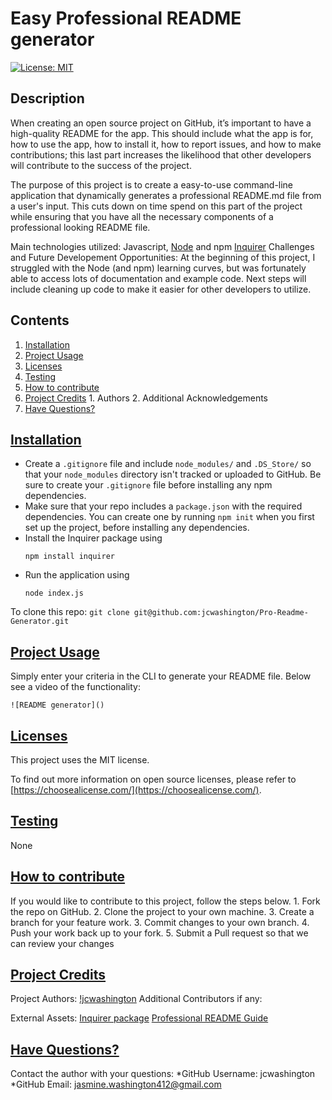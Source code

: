
# Easy Professional README generator
  [![License: MIT](https://img.shields.io/badge/license-MIT-green)](https://opensource.org/licenses/MIT)




## Description
  When creating an open source project on GitHub, it’s important to have a high-quality README for the app. This should include what the app is for, how to use the app, how to install it, how to report issues, and how to make contributions; this last part increases the likelihood that other developers will contribute to the success of the project.

  The purpose of this project is to create a easy-to-use command-line application that dynamically generates a professional README.md file from a user's input. This cuts down on time spend on this part of the project while ensuring that you have all the necessary components of a professional looking README file.

  Main technologies utilized:
  Javascript, [Node](https://nodejs.org/en/) and npm [Inquirer](https://www.npmjs.com/package/inquirer)
  Challenges and Future Developement Opportunities:
  At the beginning of this project, I struggled with the Node (and npm) learning curves, but was fortunately able to access lots of documentation and example code. Next steps will include cleaning up code to make it easier for other developers to utilize.

## Contents

  1. [Installation](#installation)
  2. [Project Usage](#usage)
  3. [Licenses](#licenses)
  4. [Testing](#testing)
  5. [How to contribute](#contributing)
  6. [Project Credits](#credits)
    1. Authors
    2. Additional Acknowledgements
  7. [Have Questions?](#questions)

## [Installation](#installation)
  * Create a `.gitignore` file and include `node_modules/` and `.DS_Store/` so that your `node_modules` directory isn't tracked or uploaded to GitHub. Be sure to create your `.gitignore` file before installing any npm dependencies.
  * Make sure that your repo includes a `package.json` with the required dependencies. You can create one by running `npm init` when you first set up the project, before installing any dependencies.
  * Install the Inquirer package using
    ```
    npm install inquirer
    ```
  * Run the application using
    ```
    node index.js
    ```

  To clone this repo:
    ```
    git clone git@github.com:jcwashington/Pro-Readme-Generator.git
    ```

  
  ## [Project Usage](#usage)
  Simply enter your criteria in the CLI to generate your README file. Below see a video of the functionality:

    ![README generator]()
 


  ## [Licenses](#licenses)
  This project uses the MIT license.

  To find out more information on open source licenses, please refer to [https://choosealicense.com/](https://choosealicense.com/).

  ## [Testing](#testing)
  None

  ## [How to contribute](#contributing)
  If you would like to contribute to this project, follow the steps below.
    1. Fork the repo on GitHub.
    2. Clone the project to your own machine.
    3. Create a branch for your feature work.
    3. Commit changes to your own branch.
    4. Push your work back up to your fork.
    5. Submit a Pull request so that we can review your changes

  ## [Project Credits](#credits)

  Project Authors:
  [!jcwashington](https://github.com/jcwashington)
  Additional Contributors if any: 

  External Assets:
  [Inquirer package](https://www.npmjs.com/package/inquirer)
  [Professional README Guide](https://coding-boot-camp.github.io/full-stack/github/professional-readme-guide)

  ## [Have Questions?](#questions)
  Contact the author with your questions:
    *GitHub Username: jcwashington
    *GitHub Email: jasmine.washington412@gmail.com
